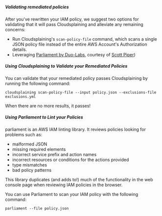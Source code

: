 <div id="validation-guidance-description"> <h5>Validating remediated policies</h5></div>

After you've rewritten your IAM policy, we suggest two options for validating that it will pass Cloudsplaining and alleviate any remaining concerns:

<div id="validation-guidance-pt1-bullet-points">
<ul>
  <li>Run Cloudsplaining's <code>scan-policy-file</code> command, which scans a single JSON policy file instead of the entire AWS Account's Authorization details. </li>
  <li>Leveraging <a href="https://github.com/duo-labs/parliament/">Parliament by Duo-Labs</a>, courtesy of <a href="https://twitter.com/0xdabbad00">Scott Piper</a>)</li>
</ul>
</div>


<div id="validation-using-cloudsplaining"> <h5>Using Cloudsplaining to Validate your Remediated Policies</h5></div>

You can validate that your remediated policy passes Cloudsplaining by running the following command:

```cloudsplaining scan-policy-file --input policy.json --exclusions-file exclusions.yml```

When there are no more results, it passes!


<div id="validation-using-parliament"> <h5>Using Parliament to Lint your Policies</h5></div>

parliament is an AWS IAM linting library. It reviews policies looking for problems such as:

<div id="validation-guidance-pt2-bullet-points">
<ul>
  <li>malformed JSON </li>
  <li>missing required elements</li>
  <li>incorrect service prefix and action names</li>
  <li>incorrect resources or conditions for the actions provided</li>
  <li>type mismatches</li>
  <li>bad policy patterns</li>
</ul>
</div>

This library duplicates (and adds to!) much of the functionality in the web console page when reviewing IAM policies in the browser.

You can use Parliament to scan your IAM policy with the following command:

```parliament --file policy.json```
